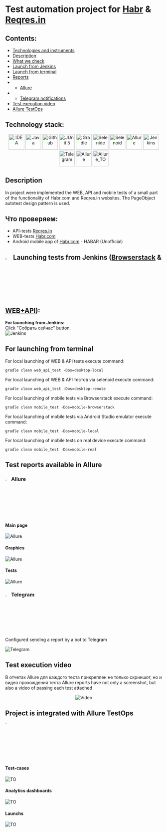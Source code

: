 # Test automation project for <a target="_blank" href="https://habr.com/">Habr</a> & <a target="_blank" href="https://reqres.in/">Reqres.in</a>

## Contents:
- [Technologies and instruments](#gear)
- [Description](#description)
- [What we check](#check_mark)
- [Launch from Jenkins](#jenkins)
- [Launch from terminal](#terminal)
- [Reports](#reports)
- - [Allure](#allure)
- - [Telegram notifications](#telegram)
- [Test execution video](#test_video)
- [Allure TestOps](#testops)

## <b id="gear">Technology stack:</b>

<p align="center">
<img src="src/test/resources/img/logo/Idea.svg" width="50" height="50"  alt="IDEA"/>
<img src="src/test/resources/img/logo/Java.svg" width="50" height="50"  alt="Java"/>
<img src="src/test/resources/img/logo/GitHub.svg" width="50" height="50"  alt="Github"/>
<img src="src/test/resources/img/logo/Junit5.svg" width="50" height="50"  alt="JUnit 5"/>
<img src="src/test/resources/img/logo/Gradle.svg" width="50" height="50"  alt="Gradle"/>
<img src="src/test/resources/img/logo/Selenide.svg" width="50" height="50"  alt="Selenide"/>
<img src="src/test/resources/img/logo/Selenoid.svg" width="50" height="50"  alt="Selenoid"/>
<img src="src/test/resources/img/logo/Allure.svg" width="50" height="50"  alt="Allure"/>
<img src="src/test/resources/img/logo/Jenkins.svg" width="50" height="50"  alt="Jenkins"/>
<img src="src/test/resources/img/logo/Telegram.svg" width="50" height="50"  alt="Telegram"/>
<img src="src/test/resources/img/logo/Allure.svg" width="50" height="50"  alt="Allure"/>
<img src="src/test/resources/img/logo/Allure_TO.svg" width="50" height="50"  alt="Allure_TO"/>
</p>

## <b id="description">Description</b>
In project were implemented the WEB, API and mobile tests of a small part of the functionality of Habr.com and Reqres.in websites. The PageObject autotest design pattern is used.

## <b id="check_mark">Что проверяем:</b>
- API-tests <a href=reqres.in>Reqres.in</a>
- WEB-tests <a href=habr.com>Habr.com</a>
- Android mobile app of <a href=habr.com>Habr.com</a> - HABAR (Unofficial)

## <img width="4%" title="Jenkins" src="src/test/resources/img/logo/Jenkins.svg"> Launching tests from Jenkins (<a href=https://jenkins.autotests.cloud/job/aleksei-perchukov-Diploma-Browserstack/>Browserstack</a>  & <a href=https://jenkins.autotests.cloud/job/aleksei-perchukov-Diploma-Desktop/>WEB+API</a>): 

<p><b id="jenkins">For launching from Jenkins:</b>
<br>Click "Собрать сейчас" button.
<br>
<img src="src/test/resources/img/screen/Jenkins-run.jpg" alt="Jenkins"/>

## <b id="terminal">For launching from terminal</b>

For local launching of WEB & API tests execute command:
```
gradle clean web_api_test -Dos=desktop-local
```

For local launching of  WEB & API тестов via selenoid execute command:
```
gradle clean web_api_test -Dos=desktop-remote
```

For local launching of mobile tests via Browserstack execute command:
```
gradle clean mobile_test -Dos=mobile-browserstack
```

For local launching of mobile tests via Android Studio emulator execute command:
```
gradle clean mobile_test -Dos=mobile-local
```

For local launching of mobile tests on real device execute command:
```
gradle clean mobile_test -Dos=mobile-real
```

## <b id="reports">Test reports available in Allure</b>

### <b id="allure"><img width="3%" title="Allure" src="src/test/resources/img/logo/Allure.svg"> Allure</b>

#### Main page

<img src="src/test/resources/img/screen/AllureMain.jpg" alt="Allure"/>

#### Graphics

<img src="src/test/resources/img/screen/AllureGraph.jpg" alt="Allure"/>

#### Tests

<img src="src/test/resources/img/screen/AllureTests.jpg" alt="Allure"/>

### <img width="3%" title="Telegram" src="src/test/resources/img/logo/Telegram.svg" id="telegram"> Telegram

Configured sending a report by a bot to Telegram

<img src="src/test/resources/img/screen/Bot.jpg" alt="Telegram"/>

## <b id="test_video">Test execution video</b>

В отчетах Allure для каждого теста прикреплен не только скриншот, но и видео прохождения теста
Allure reports have not only a screenshot, but also a video of passing each test attached

<p align="center">
  <img title="Video" src="src/test/resources/img/gif/test.gif">
</p>

## <b id="testops">Project is integrated with Allure TestOps</b>
<img width="3%" title="Allure" src="src/test/resources/img/logo/Allure_TO.svg"> 

#### Test-cases

<img src="src/test/resources/img/screen/TOTest.jpg" alt="TO"/>

#### Analytics dashboards

<img src="src/test/resources/img/screen/TODash.jpg" alt="TO"/>

#### Launchs

<img src="src/test/resources/img/screen/TOLaunch.jpg" alt="TO"/>

